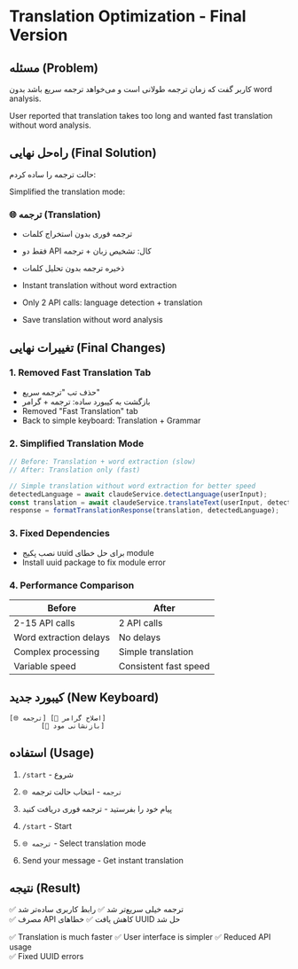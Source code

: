 # Translation Optimization - Final Version

## مسئله (Problem)
کاربر گفت که زمان ترجمه طولانی است و می‌خواهد ترجمه سریع باشد بدون word analysis.

User reported that translation takes too long and wanted fast translation without word analysis.

## راه‌حل نهایی (Final Solution)
حالت ترجمه را ساده کردم:

Simplified the translation mode:

### 🌐 ترجمه (Translation)
- ترجمه فوری بدون استخراج کلمات
- فقط دو API کال: تشخیص زبان + ترجمه  
- ذخیره ترجمه بدون تحلیل کلمات

- Instant translation without word extraction
- Only 2 API calls: language detection + translation
- Save translation without word analysis

## تغییرات نهایی (Final Changes)

### 1. Removed Fast Translation Tab
- حذف تب "ترجمه سریع" 
- بازگشت به کیبورد ساده: ترجمه + گرامر
- Removed "Fast Translation" tab
- Back to simple keyboard: Translation + Grammar

### 2. Simplified Translation Mode
```javascript
// Before: Translation + word extraction (slow)
// After: Translation only (fast)

// Simple translation without word extraction for better speed
detectedLanguage = await claudeService.detectLanguage(userInput);
const translation = await claudeService.translateText(userInput, detectedLanguage);
response = formatTranslationResponse(translation, detectedLanguage);
```

### 3. Fixed Dependencies  
- نصب پکیج uuid برای حل خطای module
- Install uuid package to fix module error

### 4. Performance Comparison

| Before | After |
|--------|--------|
| 2-15 API calls | 2 API calls |
| Word extraction delays | No delays |
| Complex processing | Simple translation |
| Variable speed | Consistent fast speed |

## کیبورد جدید (New Keyboard)
```
[🌐 ترجمه] [📝 اصلاح گرامر]
        [🔄 بازنشانی مود]
```

## استفاده (Usage)
1. `/start` - شروع
2. `🌐 ترجمه` - انتخاب حالت ترجمه  
3. پیام خود را بفرستید - ترجمه فوری دریافت کنید

1. `/start` - Start
2. `🌐 ترجمه` - Select translation mode
3. Send your message - Get instant translation

## نتیجه (Result)
✅ ترجمه خیلی سریع‌تر شد
✅ رابط کاربری ساده‌تر شد  
✅ مصرف API کاهش یافت
✅ خطاهای UUID حل شد

✅ Translation is much faster
✅ User interface is simpler
✅ Reduced API usage  
✅ Fixed UUID errors